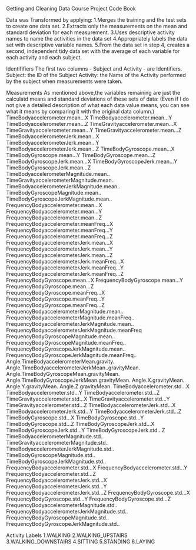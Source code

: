 Getting and Cleaning Data Course Project Code Book

Data was Transformed by applying:
1.Merges the training and the test sets to create one data set.
2.Extracts only the measurements on the mean and standard deviation for each measurement.
3.Uses descriptive activity names to name the activities in the data set
4.Appropriately labels the data set with descriptive variable names.
5.From the data set in step 4, creates a second, independent tidy data set with the average of each variable for each activity and each subject.

Identififiers
The first two columns - Subject and Activity - are Identifiers.
Subject: the ID of the Subject
Activity: the Name of the Activity performed by the subject when measurements were taken.

Measurements
As mentioned above,the variables remaining are just the calculatd means and standard deviations of these sets of data: (Even if I do not give a detailed description of what each data value means, you can see what it means by comparing it with the original data column.)
TimeBodyaccelerometer.mean...X
TimeBodyaccelerometer.mean...Y
TimeBodyaccelerometer.mean...Z
TimeGravityaccelerometer.mean...X
TimeGravityaccelerometer.mean...Y
TimeGravityaccelerometer.mean...Z
TimeBodyaccelerometerJerk.mean...X
TimeBodyaccelerometerJerk.mean...Y
TimeBodyaccelerometerJerk.mean...Z
TimeBodyGyroscope.mean...X
TimeBodyGyroscope.mean...Y
TimeBodyGyroscope.mean...Z
TimeBodyGyroscopeJerk.mean...X
TimeBodyGyroscopeJerk.mean...Y
TimeBodyGyroscopeJerk.mean...Z
TimeBodyaccelerometerMagnitude.mean..
TimeGravityaccelerometerMagnitude.mean..
TimeBodyaccelerometerJerkMagnitude.mean..
TimeBodyGyroscopeMagnitude.mean..
TimeBodyGyroscopeJerkMagnitude.mean..
FrequencyBodyaccelerometer.mean...X
FrequencyBodyaccelerometer.mean...Y
FrequencyBodyaccelerometer.mean...Z
FrequencyBodyaccelerometer.meanFreq...X
FrequencyBodyaccelerometer.meanFreq...Y
FrequencyBodyaccelerometer.meanFreq...Z
FrequencyBodyaccelerometerJerk.mean...X
FrequencyBodyaccelerometerJerk.mean...Y
FrequencyBodyaccelerometerJerk.mean...Z
FrequencyBodyaccelerometerJerk.meanFreq...X
FrequencyBodyaccelerometerJerk.meanFreq...Y
FrequencyBodyaccelerometerJerk.meanFreq...Z
FrequencyBodyGyroscope.mean...X
FrequencyBodyGyroscope.mean...Y
FrequencyBodyGyroscope.mean...Z
FrequencyBodyGyroscope.meanFreq...X
FrequencyBodyGyroscope.meanFreq...Y
FrequencyBodyGyroscope.meanFreq...Z
FrequencyBodyaccelerometerMagnitude.mean..
FrequencyBodyaccelerometerMagnitude.meanFreq..
FrequencyBodyaccelerometerJerkMagnitude.mean..
FrequencyBodyaccelerometerJerkMagnitude.meanFreq
FrequencyBodyGyroscopeMagnitude.mean..
FrequencyBodyGyroscopeMagnitude.meanFreq..
FrequencyBodyGyroscopeJerkMagnitude.mean..
FrequencyBodyGyroscopeJerkMagnitude.meanFreq..
Angle.TimeBodyaccelerometerMean.gravity.
Angle.TimeBodyaccelerometerJerkMean..gravityMean.
Angle.TimeBodyGyroscopeMean.gravityMean.
Angle.TimeBodyGyroscopeJerkMean.gravityMean.
Angle.X.gravityMean.
Angle.Y.gravityMean.
Angle.Z.gravityMean.
TimeBodyaccelerometer.std...X
TimeBodyaccelerometer.std...Y
TimeBodyaccelerometer.std...Z
TimeGravityaccelerometer.std...X
TimeGravityaccelerometer.std...Y
TimeGravityaccelerometer.std...Z
TimeBodyaccelerometerJerk.std...X
TimeBodyaccelerometerJerk.std...Y
TimeBodyaccelerometerJerk.std...Z
TimeBodyGyroscope.std...X
TimeBodyGyroscope.std...Y
TimeBodyGyroscope.std...Z
TimeBodyGyroscopeJerk.std...X
TimeBodyGyroscopeJerk.std...Y
TimeBodyGyroscopeJerk.std...Z
TimeBodyaccelerometerMagnitude.std..
TimeGravityaccelerometerMagnitude.std..
TimeBodyaccelerometerJerkMagnitude.std..
TimeBodyGyroscopeMagnitude.std..
TimeBodyGyroscopeJerkMagnitude.std..
FrequencyBodyaccelerometer.std...X
FrequencyBodyaccelerometer.std...Y
FrequencyBodyaccelerometer.std...Z
FrequencyBodyaccelerometerJerk.std...X
FrequencyBodyaccelerometerJerk.std...Y
FrequencyBodyaccelerometerJerk.std...Z
FrequencyBodyGyroscope.std...X
FrequencyBodyGyroscope.std...Y
FrequencyBodyGyroscope.std...Z
FrequencyBodyaccelerometerMagnitude.std..
FrequencyBodyaccelerometerJerkMagnitude.std..
FrequencyBodyGyroscopeMagnitude.std..
FrequencyBodyGyroscopeJerkMagnitude.std..

Activity Labels
1.WALKING
2.WALKING_UPSTAIRS
3.WALKING_DOWNSTAIRS
4.SITTING
5.STANDING
6.LAYING
